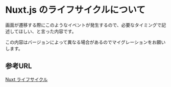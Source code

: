 # Nuxt.js のライフサイクルについて

画面が遷移する際にこのようなイベントが発生するので、必要なタイミングで記述してほしい、と言った内容です。

この内容はバージョンによって異なる場合があるのでマイグレーションをお願いします。

## 参考URL

[Nuxt ライフサイクル](https://nuxtjs.org/docs/2.x/concepts/nuxt-lifecycle)
